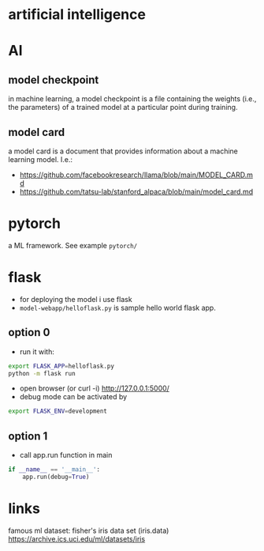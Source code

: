 # artificial intelligence

# AI

model checkpoint
----------------
in machine learning, a model checkpoint is a file containing the weights (i.e., the parameters) of a trained model at a particular point during training.

model card
----------
a model card is a document that provides information about a machine learning model. I.e.: 
* https://github.com/facebookresearch/llama/blob/main/MODEL_CARD.md
* https://github.com/tatsu-lab/stanford_alpaca/blob/main/model_card.md

# pytorch
a ML framework. See example `pytorch/`

# flask
* for deploying the model i use flask
* `model-webapp/helloflask.py` is sample hello world flask app.

option 0
--------
* run it with:
```bash
export FLASK_APP=helloflask.py
python -m flask run
```
* open browser (or curl -i) http://127.0.0.1:5000/
* debug mode can be activated by
```bash
export FLASK_ENV=development
```

option 1
--------
* call app.run function in main
```python
if __name__ == '__main__':
    app.run(debug=True)
```

# links
famous ml dataset: fisher's iris data set (iris.data)
https://archive.ics.uci.edu/ml/datasets/iris
